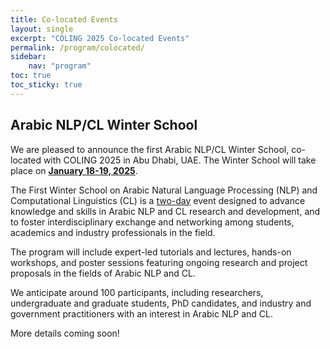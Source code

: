```yaml
---
title: Co-located Events
layout: single
excerpt: "COLING 2025 Co-located Events"
permalink: /program/colocated/
sidebar: 
    nav: "program"
toc: true
toc_sticky: true
---
```


## Arabic NLP/CL Winter School

We are pleased to announce the first Arabic NLP/CL Winter School, co-located with COLING 2025 in Abu Dhabi, UAE. The Winter School will take place on <u><b>January 18-19, 2025</b></u>.

The First Winter School on Arabic Natural Language Processing (NLP) and Computational Linguistics (CL) is a <u>two-day</u> event designed to advance knowledge and skills in Arabic NLP and CL research and development, and to foster interdisciplinary exchange and networking among students, academics and industry professionals in the field.

The program will include expert-led tutorials and lectures, hands-on workshops, and poster sessions featuring ongoing research and project proposals in the fields of Arabic NLP and CL.

We anticipate around 100 participants, including researchers, undergraduate and graduate students, PhD candidates, and industry and government practitioners with an interest in Arabic NLP and CL.

More details coming soon!
